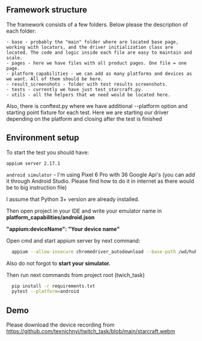 ## Framework structure

The framework consists of a few folders. Below please the description of each folder:

	- base - probably the "main" folder where are located base page, working with locators, and the driver initialization class are located. The code and logic inside each file are easy to maintain and scale.
	- pages - here we have files with all product pages. One file = one page.
	- platform_capabilities - we can add as many platforms and devices as we want. All of them should be here.
	- result_screenshots - folder with test results screenshots.
	- tests - currently we have just test_starcraft.py.
	- utils - all the helpers that we need would be located here.


Also, there is conftest.py where we have additional --platform option and starting point fixture for each test. Here we are starting our driver depending on the platform and closing after the test is finished

## Environment setup

To start the test you should have: 

`appium server 2.17.1` 

`android simulator` - I'm using Pixel 6 Pro with 36 Google Api's (you can add it through Android Studio. Please find how to do it in internet as there would be to big instruction file)

I assume that Python 3+ version are already installed.

Then open project in your IDE and write your emulator name in **platform_capabilities/android.json**

**"appium:deviceName": "Your device name"**

Open cmd and start appium server by next command:

```bash
  appium --allow-insecure chromedriver_autodownload --base-path /wd/hub
```

Also do not forgot to **start your simulator.**


Then run next commands from project root (twich_task)

```bash
  pip install -r requirements.txt
  pytest --platform=android
```

## Demo

Please download the device recording from 
https://github.com/texnichnyi/twitch_task/blob/main/starcraft.webm